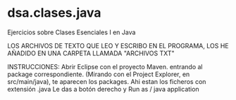 dsa.clases.java
===============

Ejercicios sobre Clases Esenciales I en Java

LOS ARCHIVOS DE TEXTO QUE LEO Y ESCRIBO EN EL PROGRAMA, LOS HE AÑADIDO EN UNA CARPETA LLAMADA "ARCHIVOS TXT"

INSTRUCCIONES:
    Abrir Eclipse con el proyecto Maven.
    entrando al package correspondiente.
    (Mirando con el Project Explorer, en src/main/java), te aparecen los packages.
    Ahi estan los ficheros con extensión .java
    Le das a botón derecho y Run as / java application
